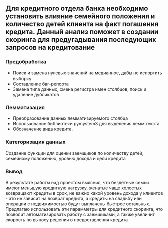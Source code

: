 ## Для кредитного отдела банка необходимо установить влияние семейного положения и количество детей клиента на факт погашения кредита. Данный анализ поможет в создании скоринга для предугадывания последующих запросов на кредитование
### Предобработка
- Поиск и замена нулевых значений на медианное, дабы не испортить выборку
- Составление баг-репорта 
- Замена типа данных, смена регистра имен столбцов, поиск и удаление дубликатов
### Лемматизация
- Преобразование данных лемматизируемого столбца
- Использование библиотеки pymystem3 для выделения лемм текста
- Обозначение вида кредита. 
### Категоризация данных 
Создание функции для оценки заемщиков по количеству детей, семейному положению, уровню дохода и цели кредита
### Вывод
В результате работы над проектом выяснил, что бездетные семьи имеют меньшую кредитную нагрузку, женатые чаще холостых возвращают кредиты в срок, не важно какой уровень дохода у клиентов - это не зависит на возврат кредита, а кредиты на свадьбу или операции с недвижимостью будут выплачены быстрее остальных. Предлагаю использовать эти парамметры для кредитного скоринга, что позволит автоматизировать работу с заемщиками, а также увеличит скорость по выносу решения о предоставления кредита
